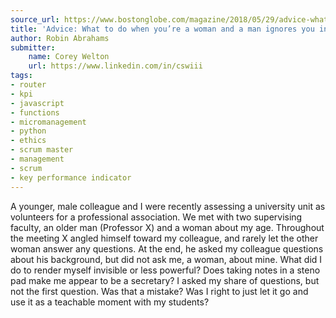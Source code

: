 ```yaml
---
source_url: https://www.bostonglobe.com/magazine/2018/05/29/advice-what-when-you-woman-and-man-ignores-you-meeting/9Pwi49g4jpF6fvckBX4wTN/story.html
title: 'Advice: What to do when you’re a woman and a man ignores you in a meeting'
author: Robin Abrahams
submitter:
    name: Corey Welton
    url: https://www.linkedin.com/in/cswiii
tags:
- router
- kpi
- javascript
- functions
- micromanagement
- python
- ethics
- scrum master
- management
- scrum
- key performance indicator
---
```


A younger, male colleague and I were recently assessing a university unit as volunteers for a professional association. We met with two supervising faculty, an older man (Professor X) and a woman about my age. Throughout the meeting X angled himself toward my colleague, and rarely let the other woman answer any questions. At the end, he asked my colleague questions about his background, but did not ask me, a woman, about mine. What did I do to render myself invisible or less powerful? Does taking notes in a steno pad make me appear to be a secretary? I asked my share of questions, but not the first question. Was that a mistake? Was I right to just let it go and use it as a teachable moment with my students?
